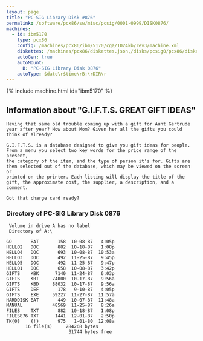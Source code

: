```yaml
---
layout: page
title: "PC-SIG Library Disk #876"
permalink: /software/pcx86/sw/misc/pcsig/0001-0999/DISK0876/
machines:
  - id: ibm5170
    type: pcx86
    config: /machines/pcx86/ibm/5170/cga/1024kb/rev3/machine.xml
    diskettes: /machines/pcx86/diskettes.json,/disks/pcsig0/pcx86/diskettes.json
    autoGen: true
    autoMount:
      B: "PC-SIG Library Disk 0876"
    autoType: $date\r$time\rB:\rDIR\r
---
```


{% include machine.html id="ibm5170" %}

## Information about "G.I.F.T.S. GREAT GIFT IDEAS"

    Having that same old trouble coming up with a gift for Aunt Gertrude
    year after year? How about Mom? Given her all the gifts you could
    think of already?
    
    G.I.F.T.S. is a database designed to give you gift ideas for people.
    From a menu you select two key words for the price range of the present,
    the category of the item, and the type of person it's for. Gifts are
    then selected out of the database, which may be viewed on the screen or
    printed on the printer. Each listing will display the title of the
    gift, the approximate cost, the supplier, a description, and a comment.
    
    Got that charge card ready?

### Directory of PC-SIG Library Disk 0876

     Volume in drive A has no label
     Directory of A:\

    GO       BAT       158  10-08-87   4:05p
    HELLO2   DOC       882  10-18-87   1:08p
    HELLO4   DOC       693  10-08-87  10:53a
    HELLO3   DOC       492  11-25-87   9:45p
    HELLO5   DOC       492  11-25-87   9:47p
    HELLO1   DOC       658  10-08-87   3:42p
    GIFTS    KBK      7140  11-24-87   6:03p
    GIFTS    KBT     74000  10-17-87   9:56a
    GIFTS    KBD     88032  10-17-87   9:56a
    GIFTS    DEF       178   9-10-87   4:05p
    GIFTS    EXE     59227  11-27-87  11:57a
    HARDDISK BAT       449  10-07-87  11:48a
    MANUAL           48569  11-25-87   8:26a
    FILES    TXT       882  10-18-87   1:08p
    FILES876 TXT      1441  12-01-87   2:50p
    TK{0}    {!}       975   1-01-80  12:08a
           16 file(s)     284268 bytes
                           31744 bytes free
